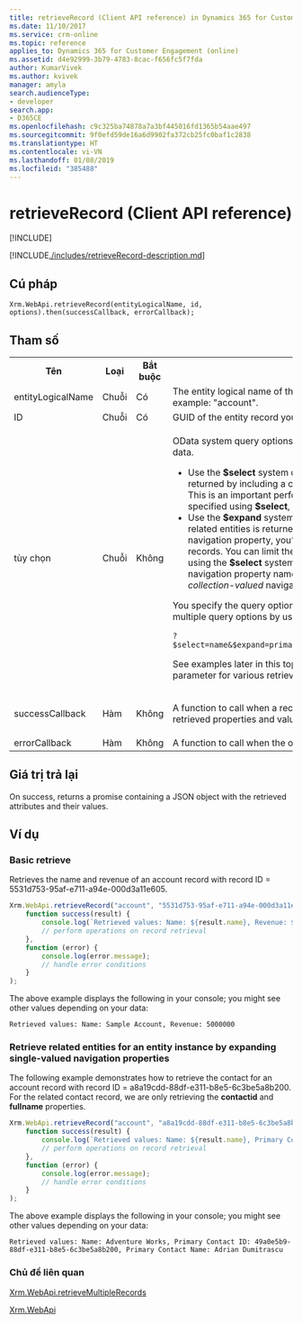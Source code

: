 ```yaml
---
title: retrieveRecord (Client API reference) in Dynamics 365 for Customer Engagement| MicrosoftDocs
ms.date: 11/10/2017
ms.service: crm-online
ms.topic: reference
applies_to: Dynamics 365 for Customer Engagement (online)
ms.assetid: d4e92999-3b79-4783-8cac-f656fc5f7fda
author: KumarVivek
ms.author: kvivek
manager: amyla
search.audienceType:
- developer
search.app:
- D365CE
ms.openlocfilehash: c9c325ba74878a7a3bf445016fd1365b54aae497
ms.sourcegitcommit: 9f0efd59de16a6d9902fa372cb25fc0baf1c2838
ms.translationtype: HT
ms.contentlocale: vi-VN
ms.lasthandoff: 01/08/2019
ms.locfileid: "385488"
---
```

# <a name="retrieverecord-client-api-reference"></a>retrieveRecord (Client API reference)

[!INCLUDE[](../../../../includes/cc_applies_to_update_9_0_0.md)]

[!INCLUDE[./includes/retrieveRecord-description.md](./includes/retrieveRecord-description.md)] 

## <a name="syntax"></a>Cú pháp

`Xrm.WebApi.retrieveRecord(entityLogicalName, id, options).then(successCallback, errorCallback);`

## <a name="parameters"></a>Tham số

<table style="width:100%">
<tr>
<th>Tên</th>
<th>Loại</th>
<th>Bắt buộc</th>
<th>Mô tả</th>
</tr>
<tr>
<td>entityLogicalName</td>
<td>Chuỗi</td>
<td>Có</td>
<td>The entity logical name of the record you want to retrieve. For example: &quot;account&quot;.</td>
</tr>
<tr>
<td>ID</td>
<td>Chuỗi</td>
<td>Có</td>
<td>GUID of the entity record you want to retrieve.</td>
</tr>
<tr>
<td>tùy chọn</td>
<td>Chuỗi</td>
<td>Không</td>
<td><p>OData system query options, <b>$select</b> and <b>$expand</b>, to retrieve your data.</p>
<ul><li>Use the <b>$select</b> system query option to limit the properties returned by including a comma-separated list of property names. This is an important performance best practice. If properties aren’t specified using <b>$select</b>, all properties will be returned.</li>
<li>Use the <b>$expand</b> system query option to control what data from related entities is returned. If you just include the name of the navigation property, you’ll receive all the properties for related records. You can limit the properties returned for related records using the <b>$select</b> system query option in parentheses after the navigation property name. Use this for both <i>single-valued</i> and <i>collection-valued</i> navigation properties.</li>
</ul>
<p>You specify the query options starting with <code>?</code>. You can also specify multiple query options by using <code>&amp;</code> to separate the query options. Ví dụ:</p>
<code>?$select=name&amp;$expand=primarycontactid($select=contactid,fullname)</code>
<p>See examples later in this topic to see how you can define the <code>options</code> parameter for various retrieve scenarios.</td>
</tr>
<tr>
<td>successCallback</td>
<td>Hàm</td>
<td>Không</td>
<td><p>A function to call when a record is retrieved. A JSON object with the retrieved properties and values will be passed to the function.</p>
</td>
</tr>
<tr>
<td>errorCallback</td>
<td>Hàm</td>
<td>Không</td>
<td>A function to call when the operation fails.</td>
</tr>
</table>

## <a name="return-value"></a>Giá trị trả lại

On success, returns a promise containing a JSON object with the retrieved attributes and their values.

## <a name="examples"></a>Ví dụ

### <a name="basic-retrieve"></a>Basic retrieve 

Retrieves the name and revenue of an account record with record ID = 5531d753-95af-e711-a94e-000d3a11e605.

```JavaScript
Xrm.WebApi.retrieveRecord("account", "5531d753-95af-e711-a94e-000d3a11e605", "?$select=name,revenue").then(
    function success(result) {
        console.log(`Retrieved values: Name: ${result.name}, Revenue: ${result.revenue}`);
        // perform operations on record retrieval
    },
    function (error) {
        console.log(error.message);
        // handle error conditions
    }
);
```

The above example displays the following in your console; you might see other values depending on your data:

`Retrieved values: Name: Sample Account, Revenue: 5000000`

### <a name="retrieve-related-entities-for-an-entity-instance-by-expanding-single-valued-navigation-properties"></a>Retrieve related entities for an entity instance by expanding single-valued navigation properties

 The following example demonstrates how to retrieve the contact for an account record with record ID = a8a19cdd-88df-e311-b8e5-6c3be5a8b200. For the related contact record, we are only retrieving the **contactid** and **fullname** properties.

```JavaScript
Xrm.WebApi.retrieveRecord("account", "a8a19cdd-88df-e311-b8e5-6c3be5a8b200", "?$select=name&$expand=primarycontactid($select=contactid,fullname)").then(
    function success(result) {
        console.log(`Retrieved values: Name: ${result.name}, Primary Contact ID: ${result.primarycontactid.contactid}, Primary Contact Name: ${result.primarycontactid.fullname}`);
        // perform operations on record retrieval
    },
    function (error) {
        console.log(error.message);
        // handle error conditions
    }
);
```

The above example displays the following in your console; you might see other values depending on your data:

`Retrieved values: Name: Adventure Works, Primary Contact ID: 49a0e5b9-88df-e311-b8e5-6c3be5a8b200, Primary Contact Name: Adrian Dumitrascu`

 
### <a name="related-topics"></a>Chủ đề liên quan

[Xrm.WebApi.retrieveMultipleRecords](retrieveMultipleRecords.md)

[Xrm.WebApi](../xrm-webapi.md)




